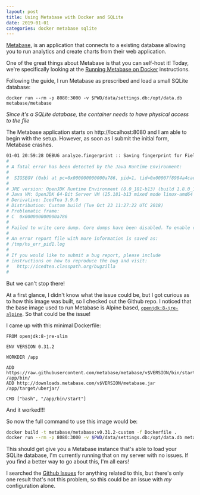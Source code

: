 ```yaml
---
layout: post
title: Using Metabase with Docker and SQLite
date: 2019-01-01
categories: docker metabase sqlite
---
```


[Metabase](https://metabase.com), is an application that connects to a existing database allowing you to run analytics
and create charts from their web application.

One of the great things about Metabase is that you can self-host it! Today, we're specifically looking at the
[Running Metabase on Docker](https://metabase.com/docs/latest/operations-guide/running-metabase-on-docker.html)
instructions.

Following the guide, I run Metabase as prescribed and load a small SQLite database:

```
docker run --rm -p 8080:3000 -v $PWD/data/settings.db:/opt/data.db metabase/metabase
```

_Since it's a SQLite database, the container needs to have physical access to the file_

The Metabase application starts on http://localhost:8080 and I am able to begin with the setup. However, as soon as I
submit the initial form, Metabase crashes.

```sh
01-01 20:59:28 DEBUG analyze.fingerprint :: Saving fingerprint for Field 55 'name'
#
# A fatal error has been detected by the Java Runtime Environment:
#
#  SIGSEGV (0xb) at pc=0x000000000000a786, pid=1, tid=0x00007f8984a4cae8
#
# JRE version: OpenJDK Runtime Environment (8.0_181-b13) (build 1.8.0_181-b13)
# Java VM: OpenJDK 64-Bit Server VM (25.181-b13 mixed mode linux-amd64 compressed oops)
# Derivative: IcedTea 3.9.0
# Distribution: Custom build (Tue Oct 23 11:27:22 UTC 2018)
# Problematic frame:
# C  0x000000000000a786
#
# Failed to write core dump. Core dumps have been disabled. To enable core dumping, try "ulimit -c unlimited" before starting Java again
#
# An error report file with more information is saved as:
# /tmp/hs_err_pid1.log
#
# If you would like to submit a bug report, please include
# instructions on how to reproduce the bug and visit:
#   http://icedtea.classpath.org/bugzilla
#
```

But we can't stop there!

At a first glance, I didn't know what the issue could be, but I got curious as to how this image was built, so I checked
out the Github repo. I noticed that the base image used to run Metabase is Alpine based, [`openjdk:8-jre-alpine`](https://github.com/metabase/metabase/blob/master/Dockerfile#L56). So that could be the issue!

I came up with this minimal Dockerfile:

```
FROM openjdk:8-jre-slim

ENV VERSION 0.31.2

WORKDIR /app

ADD https://raw.githubusercontent.com/metabase/metabase/v$VERSION/bin/start /app/bin/
ADD http://downloads.metabase.com/v$VERSION/metabase.jar /app/target/uberjar/

CMD ["bash", "/app/bin/start"]
```

And it worked!!!

So now the full command to use this image would be:

```bash
docker build -t metabase/metabase:v0.31.2-custom -f Dockerfile .
docker run --rm -p 8080:3000 -v $PWD/data/settings.db:/opt/data.db metabase/metabase:v0.31.2-custom
```

This should get give you a Metabase instance that's able to load your SQLite database, I'm currently running that on my
server with no issues. If you find a better way to go about this, I'm all ears!

I searched the [Github Issues](https://github.com/metabase/metabase/issues?q=is%3Aissue+sqlite+sigsegv+is%3Aclosed)
for anything related to this, but there's only one result that's not this problem, so this could be an issue with _my_
configuration alone.
